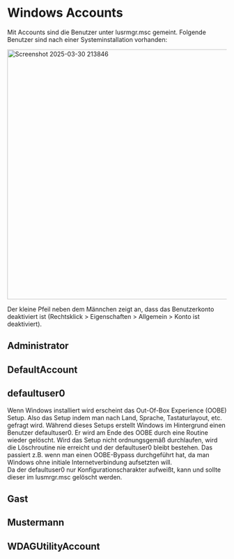 # Windows Accounts
Mit Accounts sind die Benutzer unter lusrmgr.msc gemeint. Folgende Benutzer sind nach einer Systeminstallation vorhanden:

<img width="573" alt="Screenshot 2025-03-30 213846" src="https://github.com/user-attachments/assets/d70459a2-f339-421b-bacf-641d340d9cf9" />

Der kleine Pfeil neben dem Männchen zeigt an, dass das Benutzerkonto deaktiviert ist (Rechtsklick > Eigenschaften > Allgemein > Konto ist deaktiviert).

## Administrator


## DefaultAccount


## defaultuser0
Wenn Windows installiert wird erscheint das Out-Of-Box Experience (OOBE) Setup. Also das Setup indem man nach Land, Sprache, Tastaturlayout, etc. gefragt wird.
Während dieses Setups erstellt Windows im Hintergrund einen Benutzer defaultuser0. Er wird am Ende des OOBE durch eine Routine wieder gelöscht.
Wird das Setup nicht ordnungsgemäß durchlaufen, wird die Löschroutine nie erreicht und der defaultuser0 bleibt bestehen. Das passiert z.B. wenn man einen OOBE-Bypass durchgeführt hat,
da man Windows ohne initiale Internetverbindung aufsetzten will.<br>
Da der defaultuser0 nur Konfigurationscharakter aufweißt, kann und sollte dieser im lusmrgr.msc gelöscht werden.

## Gast


## Mustermann


## WDAGUtilityAccount
